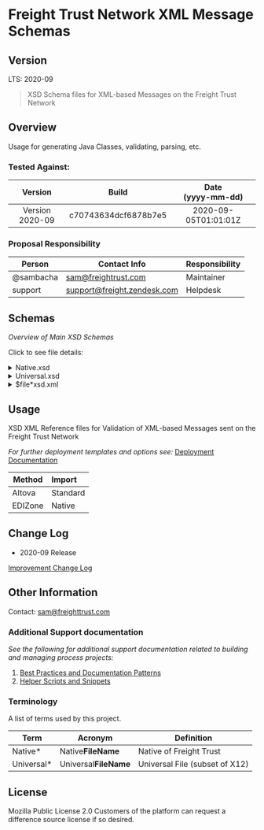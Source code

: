 # Freight Trust Network XML Message Schemas

## Version

LTS: 2020-09

> XSD Schema files for XML-based Messages on the Freight Trust Network

## Overview

Usage for generating Java Classes, validating, parsing, etc.

### Tested Against:

<!-- You can find specific versioning information used here at https://gist.github.com/sambacha/116b0dfc5c99cc8905545d63002b8f94 -->

|     Version     |        Build         | Date <br>(yyyy-mm-dd) |
| :-------------: | :------------------: | :-------------------: |
| Version 2020-09 | c70743634dcf6878b7e5 | 2020-09-05T01:01:01Z  |

### Proposal Responsibility

| Person    | Contact Info                | Responsibility |
| --------- | --------------------------- | -------------- |
| @sambacha | sam@freightrust.com         | Maintainer     |
| support   | support@freight.zendesk.com | Helpdesk       |

## Schemas

_Overview of Main XSD Schemas_

Click to see file details:

<details>
  <summary>Native.xsd</summary>
  <br>

Native XSD Schema file for the subset of Native**\$files**

  <hr>
</details>

<details>
  <summary>Universal.xsd</summary>
  <br>

Universal XSD Schema file for the subset of Universal**\$files**

  <hr>
</details>

<details>
  <summary>$file*xsd.xml</summary>
  <br>

These are auto-generated files for use in testing only

  <hr>
</details>

## Usage

XSD XML Reference files for Validation of XML-based Messages sent on the Freight Trust Network

_For further deployment templates and options see:_ [Deployment Documentation](docs/deployment.md)

| Method  | Import   |
| ------- | :------- |
| Altova  | Standard |
| EDIZone | Native   |

## Change Log

- 2020-09 Release

[Improvement Change Log](CHANGELOG.md)

## Other Information

Contact: sam@freighttrust.com

### Additional Support documentation

_See the following for additional support documentation related to building and managing process projects:_

1. [Best Practices and Documentation Patterns](docs/patterns.md)
1. [Helper Scripts and Snippets](docs/helpers.md)

### Terminology

A list of terms used by this project.

| Term        | Acronym               | Definition                     |
| ----------- | --------------------- | ------------------------------ |
| Native\*    | Native**FileName**    | Native of Freight Trust        |
| Universal\* | Universal**FileName** | Universal File (subset of X12) |

## License

Mozilla Public License 2.0 Customers of the platform can request a difference source license if so desired.
